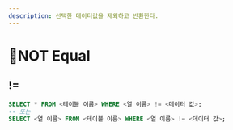 ```yaml
---
description: 선택한 데이터값을 제외하고 반환한다.
---
```


# NOT Equal

## !=

```sql
SELECT * FROM <테이블 이름> WHERE <열 이름> != <데이터 값>;
-- 또는
SELECT <열 이름> FROM <테이블 이름> WHERE <열 이름> != <데이터 값>;
```
